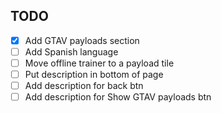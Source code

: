 ## TODO
- [x] Add GTAV payloads section
- [ ] Add Spanish language
- [ ] Move offline trainer to a payload tile
- [ ] Put description in bottom of page
- [ ] Add description for back btn 
- [ ] Add description for Show GTAV payloads btn
